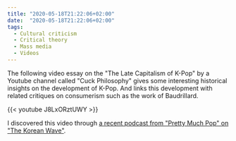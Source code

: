 ```yaml
---
title: "2020-05-18T21:22:06+02:00"
date:  "2020-05-18T21:22:06+02:00"
tags:
  - Cultural criticism
  - Critical theory
  - Mass media
  - Videos
---
```


The following video essay on the "The Late Capitalism of K-Pop" by a Youtube channel called "Cuck Philosophy" gives some interesting historical insights on the development of K-Pop. And links this development with related critiques on consumerism such as the work of Baudrillard.

{{< youtube J8LxORztUWY >}}

I discovered this video through [a recent podcast from "Pretty Much Pop" on "The Korean Wave"](https://web.archive.org/web/20200518195309/http://prettymuchpop.com/2020/05/12/pmp43-korean-wave/).
